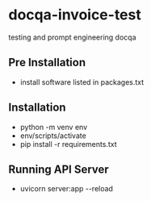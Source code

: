 # docqa-invoice-test

testing and prompt engineering docqa

## Pre Installation

- install software listed in packages.txt

## Installation

- python -m venv env
- env/scripts/activate
- pip install -r requirements.txt

## Running API Server

- uvicorn server:app --reload
